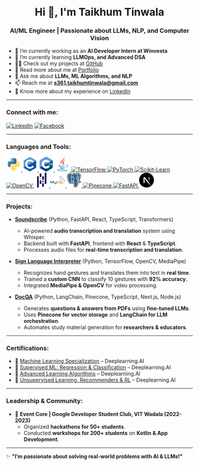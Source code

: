 <h1 align="center">Hi 👋, I'm Taikhum Tinwala</h1>
<h3 align="center">AI/ML Engineer | Passionate about LLMs, NLP, and Computer Vision</h3>

- 🔭 I’m currently working as an **AI Developer Intern at Winvesta**
- 🌱 I’m currently learning **LLMOps, and Advanced DSA**
- 👨‍💻 Check out my projects at [GitHub](https://github.com/ToxicShot09)
- 📝 Read more about me at [Portfolio](https://taikhum-tinwala.vercel.app/)
- 💬 Ask me about **LLMs, ML Algorithms, and NLP**
- 📫 Reach me at **s361.taikhumtinwala@gmail.com**
- 📄 Know more about my experience on [LinkedIn](https://www.linkedin.com/in/taikhum-tinwala)

---

<h3 align="left">Connect with me:</h3>
<p align="left">
<a href="https://www.linkedin.com/in/taikhum-tinwala" target="blank"><img align="center" src="https://raw.githubusercontent.com/rahuldkjain/github-profile-readme-generator/master/src/images/icons/Social/linked-in-alt.svg" alt="LinkedIn" height="30" width="40" /></a>
<a href="https://www.facebook.com/taikhumt" target="blank"><img align="center" src="https://raw.githubusercontent.com/rahuldkjain/github-profile-readme-generator/master/src/images/icons/Social/facebook.svg" alt="Facebook" height="30" width="40" /></a>
</p>

---

<h3 align="left">Languages and Tools:</h3>
<p align="left">
<a href="https://www.python.org/" target="_blank" rel="noreferrer"> <img src="https://raw.githubusercontent.com/devicons/devicon/master/icons/python/python-original.svg" alt="Python" width="40" height="40"/> </a>
<a href="https://www.cprogramming.com/" target="_blank" rel="noreferrer"> <img src="https://raw.githubusercontent.com/devicons/devicon/master/icons/c/c-original.svg" alt="C" width="40" height="40"/> </a>
<a href="https://www.w3schools.com/cpp/" target="_blank" rel="noreferrer"> <img src="https://raw.githubusercontent.com/devicons/devicon/master/icons/cplusplus/cplusplus-original.svg" alt="C++" width="40" height="40"/> </a>
<a href="https://www.java.com/" target="_blank" rel="noreferrer"> <img src="https://raw.githubusercontent.com/devicons/devicon/master/icons/java/java-original.svg" alt="Java" width="40" height="40"/> </a>
<a href="https://www.tensorflow.org/" target="_blank" rel="noreferrer"> <img src="https://www.vectorlogo.zone/logos/tensorflow/tensorflow-icon.svg" alt="TensorFlow" width="40" height="40"/> </a>
<a href="https://pytorch.org/" target="_blank" rel="noreferrer"> <img src="https://www.vectorlogo.zone/logos/pytorch/pytorch-icon.svg" alt="PyTorch" width="40" height="40"/> </a>
<a href="https://scikit-learn.org/" target="_blank" rel="noreferrer"> <img src="https://upload.wikimedia.org/wikipedia/commons/0/05/Scikit_learn_logo_small.svg" alt="Scikit-Learn" width="40" height="40"/> </a>
<a href="https://opencv.org/" target="_blank" rel="noreferrer"> <img src="https://www.vectorlogo.zone/logos/opencv/opencv-icon.svg" alt="OpenCV" width="40" height="40"/> </a>
<a href="https://pandas.pydata.org/" target="_blank" rel="noreferrer"> <img src="https://raw.githubusercontent.com/devicons/devicon/2ae2a900d2f041da66e950e4d48052658d850630/icons/pandas/pandas-original.svg" alt="Pandas" width="40" height="40"/> </a>
<a href="https://www.mysql.com/" target="_blank" rel="noreferrer"> <img src="https://raw.githubusercontent.com/devicons/devicon/master/icons/mysql/mysql-original-wordmark.svg" alt="MySQL" width="40" height="40"/> </a>
<a href="https://www.postgresql.org/" target="_blank" rel="noreferrer"> <img src="https://raw.githubusercontent.com/devicons/devicon/master/icons/postgresql/postgresql-original.svg" alt="PostgreSQL" width="40" height="40"/> </a>
<a href="https://pinecone.io/" target="_blank" rel="noreferrer"> <img src="https://avatars.githubusercontent.com/u/58465243?s=200&v=4" alt="Pinecone" width="40" height="40"/> </a>
<a href="https://fastapi.tiangolo.com/" target="_blank" rel="noreferrer"> <img src="https://fastapi.tiangolo.com/img/logo-margin/logo-teal.png" alt="FastAPI" width="40" height="40"/> </a>
<a href="https://nextjs.org/" target="_blank" rel="noreferrer"> <img src="https://raw.githubusercontent.com/devicons/devicon/master/icons/nextjs/nextjs-original.svg" alt="Next.js" width="40" height="40"/> </a>
</p>

---

<h3 align="left">Projects:</h3>

- **[Soundscribe](https://github.com/ToxicShot09/Soundscribe)** (Python, FastAPI, React, TypeScript, Transformers)  
  - AI-powered **audio transcription and translation** system using Whisper.  
  - Backend built with **FastAPI**, frontend with **React** & **TypeScript**.  
  - Processes audio files for **real-time transcription and translation**.  

- **[Sign Language Interpreter](https://github.com/ToxicShot09/Sign-Language-Interpreter)** (Python, TensorFlow, OpenCV, MediaPipe)  
  - Recognizes hand gestures and translates them into text in **real time**.  
  - Trained a **custom CNN** to classify 10 gestures with **92% accuracy**.  
  - Integrated **MediaPipe & OpenCV** for video processing.  

- **[DocQA](https://github.com/SoyaChunkz/DocQA)** (Python, LangChain, Pinecone, TypeScript, Next.js, Node.js)  
  - Generates **questions & answers from PDFs** using **fine-tuned LLMs**.  
  - Uses **Pinecone for vector storage** and **LangChain for LLM orchestration**.  
  - Automates study material generation for **researchers & educators**.  

---

<h3 align="left">Certifications:</h3>

- 🏅 [Machine Learning Specialization](https://www.coursera.org/account/accomplishments/specialization/5ZBRBU5FH2PY) – Deeplearning.AI  
- 🏅 [Supervised ML: Regression & Classification](https://www.coursera.org/account/accomplishments/certificate/UUL3FJRN5E92) – Deeplearning.AI  
- 🏅 [Advanced Learning Algorithms](https://coursera.org/share/8254994f136249b193779e785a5cfe7b) – Deeplearning.AI  
- 🏅 [Unsupervised Learning, Recommenders & RL](https://coursera.org/share/936f2af2a01b7b7b8bbdf0c8cb8529c9) – Deeplearning.AI  

---

<h3 align="left">Leadership & Community:</h3>

- 🎯 **Event Core | Google Developer Student Club, VIT Wadala (2022-2023)**  
  - Organized **hackathons for 50+ students**.  
  - Conducted **workshops for 200+ students** on **Kotlin & App Development**.  

---

✨ **"I’m passionate about solving real-world problems with AI & LLMs!"**  
